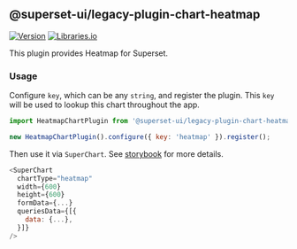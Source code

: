 <!--
Licensed to the Apache Software Foundation (ASF) under one
or more contributor license agreements.  See the NOTICE file
distributed with this work for additional information
regarding copyright ownership.  The ASF licenses this file
to you under the Apache License, Version 2.0 (the
"License"); you may not use this file except in compliance
with the License.  You may obtain a copy of the License at

  http://www.apache.org/licenses/LICENSE-2.0

Unless required by applicable law or agreed to in writing,
software distributed under the License is distributed on an
"AS IS" BASIS, WITHOUT WARRANTIES OR CONDITIONS OF ANY
KIND, either express or implied.  See the License for the
specific language governing permissions and limitations
under the License.
-->

## @superset-ui/legacy-plugin-chart-heatmap

[![Version](https://img.shields.io/npm/v/@superset-ui/legacy-plugin-chart-heatmap.svg?style=flat)](https://www.npmjs.com/package/@superset-ui/legacy-plugin-chart-heatmap)
[![Libraries.io](https://img.shields.io/librariesio/release/npm/%40superset-ui%2Flegacy-plugin-chart-heatmap?style=flat)](https://libraries.io/npm/@superset-ui%2Flegacy-plugin-chart-heatmap)

This plugin provides Heatmap for Superset.

### Usage

Configure `key`, which can be any `string`, and register the plugin. This `key` will be used to
lookup this chart throughout the app.

```js
import HeatmapChartPlugin from '@superset-ui/legacy-plugin-chart-heatmap';

new HeatmapChartPlugin().configure({ key: 'heatmap' }).register();
```

Then use it via `SuperChart`. See
[storybook](https://apache-superset.github.io/superset-ui-plugins/?selectedKind=plugin-chart-heatmap)
for more details.

```js
<SuperChart
  chartType="heatmap"
  width={600}
  height={600}
  formData={...}
  queriesData={[{
    data: {...},
  }]}
/>
```
